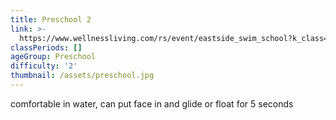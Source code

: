 ```yaml
---
title: Preschool 2
link: >-
  https://www.wellnessliving.com/rs/event/eastside_swim_school?k_class=138826&k_class_tab=10914
classPeriods: []
ageGroup: Preschool
difficulty: '2'
thumbnail: /assets/preschool.jpg
---
```

comfortable in water, can put face in and glide or float  for 5 seconds

